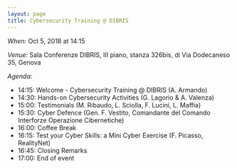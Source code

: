 ```yaml
---
layout: page
title: Cybersecurity Training @ DIBRIS
---
```


*When:* Oct 5, 2018 at 14:15

*Venue:* Sala Conferenze DIBRIS, III piano, stanza 326bis, di Via Dodecaneso 35, Genova

*Agenda:*

* 14:15: Welcome - Cybersecurity Training @ DIBRIS  (A. Armando)
* 14:30: Hands-on Cybersecurity Activities (G. Lagorio & A. Valenza) 
* 15:00: Testimonials (M. Ribaudo, L. Sciolla, F. Lucini, L. Maffia)
* 15:30: Cyber Defence (Gen. F. Vestito, Comandante del Comando Interforze Operazione Cibernetiche) 
* 16:00: Coffee Break
* 16:15: Test your Cyber Skills: a Mini Cyber Exercise (F. Picasso, RealityNet)
* 16:45: Closing Remarks
* 17:00: End of event


